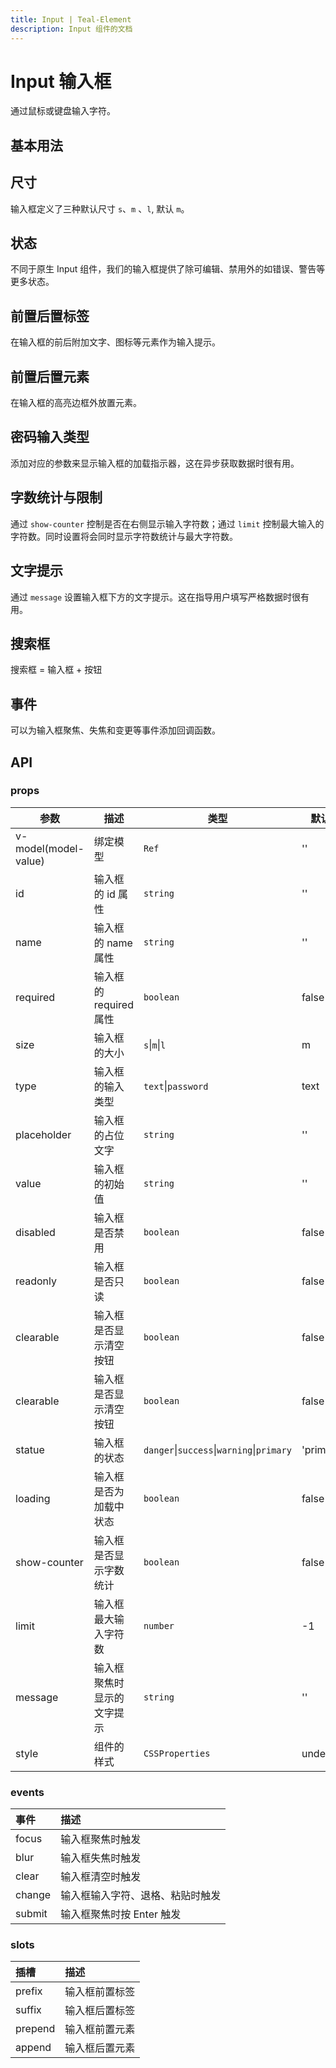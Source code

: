 ```yaml
---
title: Input | Teal-Element
description: Input 组件的文档
---
```


# Input 输入框

通过鼠标或键盘输入字符。

## 基本用法

<preview path="../demo/Input/basic.vue" placeholder="place input" title="基础用法" description="Input 组件的基础用法"></preview>

## 尺寸

输入框定义了三种默认尺寸 `s`、`m` 、`l`, 默认 `m`。
<preview path="../demo/Input/size.vue" placeholder="place input" title="基础用法" description="Input 组件的基础用法"></preview>

## 状态

不同于原生 Input 组件，我们的输入框提供了除可编辑、禁用外的如错误、警告等更多状态。
<preview path="../demo/Input/status.vue" placeholder="place input" title="基础用法" description="Input 组件的基础用法"></preview>

## 前置后置标签

在输入框的前后附加文字、图标等元素作为输入提示。
<preview path="../demo/Input/pre-suf-fix.vue" placeholder="place input" title="基础用法" description="Input 组件的基础用法"></preview>

## 前置后置元素

在输入框的高亮边框外放置元素。
<preview path="../demo/Input/pre-app-end.vue" placeholder="place input" title="基础用法" description="Input 组件的基础用法"></preview>

## 密码输入类型

添加对应的参数来显示输入框的加载指示器，这在异步获取数据时很有用。
<preview path="../demo/Input/password.vue" placeholder="place input" title="基础用法" description="Input 组件的基础用法"></preview>

## 字数统计与限制

通过 `show-counter` 控制是否在右侧显示输入字符数；通过 `limit` 控制最大输入的字符数。同时设置将会同时显示字符数统计与最大字符数。
<preview path="../demo/Input/counter.vue" placeholder="place input" title="基础用法" description="Input 组件的基础用法"></preview>

## 文字提示

通过 `message` 设置输入框下方的文字提示。这在指导用户填写严格数据时很有用。

<preview path="../demo/Input/message.vue" placeholder="place input" title="基础用法" description="Input 组件的基础用法"></preview>

## 搜索框

搜索框 = 输入框 + 按钮

<preview path="../demo/Input/search.vue" placeholder="place input" title="基础用法" description="Input 组件的基础用法"></preview>

## 事件

可以为输入框聚焦、失焦和变更等事件添加回调函数。
<preview path="../demo/Input/event.vue" placeholder="place input" title="基础用法" description="Input 组件的基础用法"></preview>

## API

### props

| 参数                 | 描述                       | 类型                                      | 默认值    |
| -------------------- | -------------------------- | ----------------------------------------- | --------- |
| v-model(model-value) | 绑定模型                   | `Ref`                                     | ''        |
| id                   | 输入框的 id 属性           | `string`                                  | ''        |
| name                 | 输入框的 name 属性         | `string`                                  | ''        |
| required             | 输入框的 required 属性     | `boolean`                                 | false     |
| size                 | 输入框的大小               | `s`\|`m`\|`l`                             | m         |
| type                 | 输入框的输入类型           | `text`\|`password`                        | text      |
| placeholder          | 输入框的占位文字           | `string`                                  | ''        |
| value                | 输入框的初始值             | `string`                                  | ''        |
| disabled             | 输入框是否禁用             | `boolean`                                 | false     |
| readonly             | 输入框是否只读             | `boolean`                                 | false     |
| clearable            | 输入框是否显示清空按钮     | `boolean`                                 | false     |
| clearable            | 输入框是否显示清空按钮     | `boolean`                                 | false     |
| statue               | 输入框的状态               | `danger`\|`success`\|`warning`\|`primary` | 'primary' |
| loading              | 输入框是否为加载中状态     | `boolean`                                 | false     |
| show-counter         | 输入框是否显示字数统计     | `boolean`                                 | false     |
| limit                | 输入框最大输入字符数       | `number`                                  | -1        |
| message              | 输入框聚焦时显示的文字提示 | `string`                                  | ''        |
| style                | 组件的样式                 | `CSSProperties`                           | undefined |

### events

| 事件   | 描述                             |
| :----- | :------------------------------- |
| focus  | 输入框聚焦时触发                 |
| blur   | 输入框失焦时触发                 |
| clear  | 输入框清空时触发                 |
| change | 输入框输入字符、退格、粘贴时触发 |
| submit | 输入框聚焦时按 Enter 触发        |

### slots

| 插槽    | 描述           |
| :------ | :------------- |
| prefix  | 输入框前置标签 |
| suffix  | 输入框后置标签 |
| prepend | 输入框前置元素 |
| append  | 输入框后置元素 |

